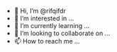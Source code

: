 - 👋 Hi, I’m @rifqifdr
- 👀 I’m interested in ...
- 🌱 I’m currently learning ...
- 💞️ I’m looking to collaborate on ...
- 📫 How to reach me ...

<!---
rifqifdr/rifqifdr is a ✨ special ✨ repository because its `README.md` (this file) appears on your GitHub profile.
You can click the Preview link to take a look at your changes.
--->

